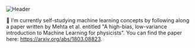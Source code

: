 ![Header](https://drive.google.com/file/d/1ZCp8aEokUMBlqn4e5ok-4kx0WswGRDxF/view?usp=sharing)

🌱 I’m currently self-studying machine learning concepts by following along a paper written by Mehta et al. entitled "A high-bias, low-variance introduction to Machine Learning for physicists". You can find the paper here: https://arxiv.org/abs/1803.08823.

<!-- ![Hydroforth's GitHub stats](https://github-readme-stats.vercel.app/api?username=hydroforth&show_icons=true&theme=transparent) -->

<!--
**Hydroforth/Hydroforth** is a ✨ _special_ ✨ repository because its `README.md` (this file) appears on your GitHub profile.

Here are some ideas to get you started:

- 🔭 I’m currently working on ...
- 🌱 I’m currently learning ...
- 👯 I’m looking to collaborate on ...
- 🤔 I’m looking for help with ...
- 💬 Ask me about ...
- 📫 How to reach me: ...
- 😄 Pronouns: ...
- ⚡ Fun fact: ...
-->
